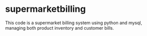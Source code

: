 # supermarketbilling
This code is a supermarket billing system using python and mysql, managing both product inventory and customer bills.

